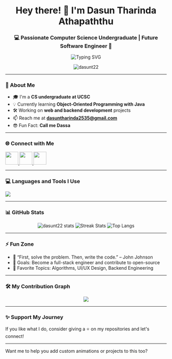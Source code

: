 
<h1 align="center">Hey there! 👋 I'm Dasun Tharinda Athapaththu</h1>
<h3 align="center">💻 Passionate Computer Science Undergraduate | Future Software Engineer 🚀</h3>

<p align="center">
  <img src="https://readme-typing-svg.herokuapp.com?font=Fira+Code&weight=600&size=24&pause=1000&center=true&vCenter=true&width=435&lines=Welcome+to+my+GitHub!;CS+Undergrad+from+UCSC;OOP+Lover+%7C+Java+%7C+React;Always+learning+%F0%9F%93%9A+and+growing!" alt="Typing SVG" />
</p>

<p align="center"> 
  <img src="https://komarev.com/ghpvc/?username=dasunt22&label=Profile%20views&color=0e75b6&style=flat" alt="dasunt22" />
</p>

---

### 🚀 About Me
- 🎓 I'm a **CS undergraduate at UCSC**
- 💡 Currently learning **Object-Oriented Programming with Java**
- 🛠️ Working on **web and backend development** projects
- 📫 Reach me at **dasuntharinda2535@gmail.com**
- 😎 Fun Fact: **Call me Dassa**

---

### 🌐 Connect with Me

<p align="left">
  <a href="https://linkedin.com/in/dasun athapaththu" target="blank">
    <img src="https://skillicons.dev/icons?i=linkedin" height="40"/>
  </a>
  <a href="https://fb.com/dasun athapaththu" target="blank">
    <img src="https://skillicons.dev/icons?i=facebook" height="40"/>
  </a>
  <a href="https://instagram.com/dasun_tharinda_22" target="blank">
    <img src="https://skillicons.dev/icons?i=instagram" height="40"/>
  </a>
</p>

---

### 💻 Languages and Tools I Use

<p align="left">
  <img src="https://skillicons.dev/icons?i=c,cpp,java,html,css,php,react,mongodb,mysql,git,figma" />
</p>

---

### 📊 GitHub Stats

<p align="center">
  <img src="https://github-readme-stats.vercel.app/api?username=dasunt22&show_icons=true&theme=radical" alt="dasunt22 stats" />
 
  <img src="https://github-readme-streak-stats.herokuapp.com/?user=dasunt22&theme=radical" alt="Streak Stats" />
  
  <img src="https://github-readme-stats.vercel.app/api/top-langs/?username=dasunt22&layout=compact&theme=radical" alt="Top Langs" />
</p>

---

### ⚡ Fun Zone

- 💬 “First, solve the problem. Then, write the code.” – John Johnson
- 🎯 Goals: Become a full-stack engineer and contribute to open-source
- 🧠 Favorite Topics: Algorithms, UI/UX Design, Backend Engineering

---

### 🛠️ My Contribution Graph

<p align="center">
  <img src="https://github-readme-activity-graph.vercel.app/graph?username=dasunt22&bg_color=000000&color=00ffff&line=00ffff&point=ffffff&area=true&hide_border=true"/>
</p>

---

### ✨ Support My Journey

If you like what I do, consider giving a ⭐ on my repositories and let's connect!

---

Want me to help you add custom animations or projects to this too?
